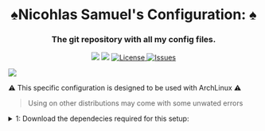 <div align="center">
    <h1>♠Nicohlas Samuel's Configuration: ♠</h1>
    <h3>The git repository with all my config files.</h3>
</div>

<div align="center">

![](https://img.shields.io/github/stars/phant80m/dots?style=for-the-badge&logo=starship&color=8bd5ca&logoColor=D9E0EE&labelColor=302D41)
[![](https://img.shields.io/github/repo-size/phant80m/dots?color=%23DDB6F2&label=SIZE&logo=codesandbox&style=for-the-badge&logoColor=D9E0EE&labelColor=302D41)](https://github.com/phant80m/dots)
<a href="https://github.com/phant80m/dots/blob/main/LICENSE">
<img alt="License" src="https://img.shields.io/github/license/phant80m/dots?style=for-the-badge&logo=starship&color=ee999f&logoColor=D9E0EE&labelColor=302D41" />
</a>
<a href="https://github.com/phant80m/dots/issues">
<img alt="Issues" src="https://img.shields.io/github/issues/phant80m/dots?style=for-the-badge&logo=bilibili&color=F5E0DC&logoColor=D9E0EE&labelColor=302D41" />
</a>
</div>

![](https://raw.githubusercontent.com/phant80m/dots/main/3.png)

⚠ This specific configuration is designed to be used with ArchLinux ⚠
> Using on other distributions may come with some unwated errors

<details><summary>1: Download the dependecies required for this setup: </summary><blockquote>

- firstly download the latest Hyprland from the AUR, refer to the [wiki](https://wiki.hyprland.org/Getting-Started/Installation/) to get started:
```zsh
paru -S hyprland-git
```
- Or use any other aur helper, for example YAY:
```zsh
yay -S hyprland-git
```
-- setup minimal configuration:

  - Install Rofi, SwayBG, Kitty, waybar-hyprland, Grim, Slurp, Swappy, Nvim, Pavucontrol:
  
  ```
  paru -S rofi swaybg kitty waybar-hyprland grim slurp swappy nvim pavucontrol
  ``` 
  - Install fonts:
  [fira code nerd](https://github.com/ryanoasis/nerd-fonts/releases/download/v2.3.3/FiraCode.zip) and
  [jetbrain mono nerd](https://github.com/ryanoasis/nerd-fonts/releases/download/v2.3.3/JetBrainsMono.zip)
  place font into `~/.local/share/fonts/` if fonts directory does not exist create it.
  then run:
  ```zsh
  fc-cache -fv
  ```
  this will sync all installed fonts.
  fonts should install.
<details><summary>2: Installing the configuration:</summary><blockquote>

- Copy all of the configuration files to /home/<<username>username>/.config/:


```zsh 
cp -r dots/.config/* ~/.config/
```
- copy wallpaper into required directory:
```zsh
cp dots/wallpaper/* ~/Pictures/
```
- All keybind can be found inside the hyprland config:
<details><summary>3: final step:</summary><blockquote>
- Manually log out using the `SUPER + M` and relog into your hyprland

Enjoy!
